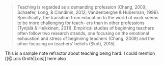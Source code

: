 > Teaching is regarded as a demanding profession (Chang, 2009; Schaefer, Long, & Clandinin, 2012; Vandenberghe & Huberman, 1999). Specifically, the transition from education to the world of work seems to be more challenging for teach- ers than in other professions (Tynjälä & Heikkinen, 2011). Empirical studies of beginning teachers often follow two research strands, one focusing on the emotional exhaustion and stress of beginning teachers (Chang, 2009) and the other focusing on teachers’ beliefs (Skott, 2015).

This is a sample note refractor about teaching being hard. I could mention [[@Lois Groth|Lois]] here also